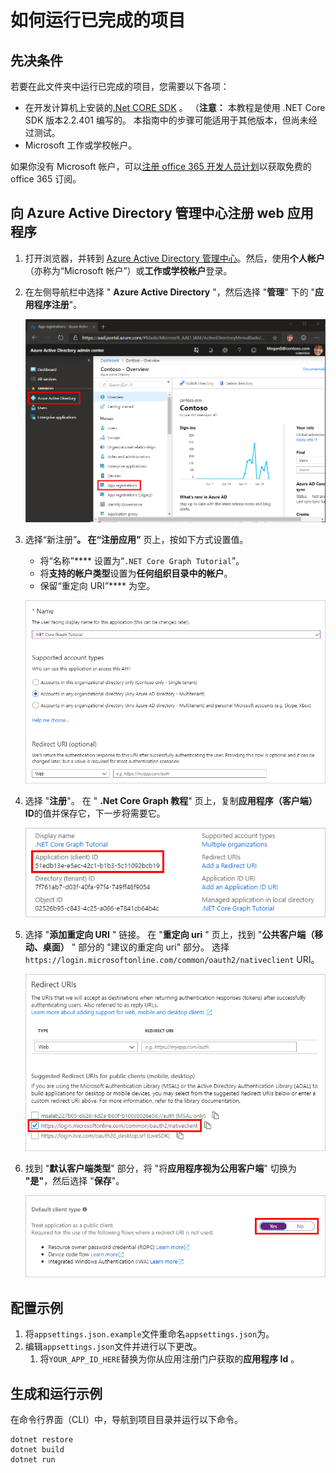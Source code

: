 # <a name="how-to-run-the-completed-project"></a>如何运行已完成的项目

## <a name="prerequisites"></a>先决条件

若要在此文件夹中运行已完成的项目，您需要以下各项：

- 在开发计算机上安装的[.Net CORE SDK](https://dotnet.microsoft.com/download) 。 （**注意：** 本教程是使用 .NET Core SDK 版本2.2.401 编写的。 本指南中的步骤可能适用于其他版本，但尚未经过测试。
- Microsoft 工作或学校帐户。

如果你没有 Microsoft 帐户，可以[注册 office 365 开发人员计划](https://developer.microsoft.com/office/dev-program)以获取免费的 office 365 订阅。

## <a name="register-a-web-application-with-the-azure-active-directory-admin-center"></a>向 Azure Active Directory 管理中心注册 web 应用程序

1. 打开浏览器，并转到 [Azure Active Directory 管理中心](https://aad.portal.azure.com)。然后，使用**个人帐户**（亦称为“Microsoft 帐户”）或**工作或学校帐户**登录。

1. 在左侧导航栏中选择 " **Azure Active Directory** "，然后选择 "**管理**" 下的 "**应用程序注册**"。

    ![应用注册的屏幕截图 ](/tutorial/images/aad-portal-app-registrations.png)

1. 选择“新注册”****。 在“注册应用”**** 页上，按如下方式设置值。

    - 将“名称”**** 设置为“`.NET Core Graph Tutorial`”。
    - 将**支持的帐户类型**设置为**任何组织目录中的帐户**。
    - 保留“重定向 URI”**** 为空。

    !["注册应用程序" 页的屏幕截图](/tutorial/images/aad-register-an-app.png)

1. 选择 "**注册**"。 在 " **.Net Core Graph 教程**" 页上，复制**应用程序（客户端） ID**的值并保存它，下一步将需要它。

    ![新应用注册的应用程序 ID 的屏幕截图](/tutorial/images/aad-application-id.png)

1. 选择 "**添加重定向 URI** " 链接。 在 "**重定向 uri** " 页上，找到 "**公共客户端（移动、桌面）** " 部分的 "建议的重定向 uri" 部分。 选择`https://login.microsoftonline.com/common/oauth2/nativeclient` URI。

    !["重定向 Uri" 页的屏幕截图](/tutorial/images/aad-redirect-uris.png)

1. 找到 "**默认客户端类型**" 部分，将 "将**应用程序视为公用客户端**" 切换为 **"是"**，然后选择 "**保存**"。

    ![默认 "客户端类型" 部分的屏幕截图](/tutorial/images/aad-default-client-type.png)

## <a name="configure-the-sample"></a>配置示例

1. 将`appsettings.json.example`文件重命名`appsettings.json`为。
1. 编辑`appsettings.json`文件并进行以下更改。
    1. 将`YOUR_APP_ID_HERE`替换为你从应用注册门户获取的**应用程序 Id** 。

## <a name="build-and-run-the-sample"></a>生成和运行示例

在命令行界面（CLI）中，导航到项目目录并运行以下命令。

```Shell
dotnet restore
dotnet build
dotnet run
```
